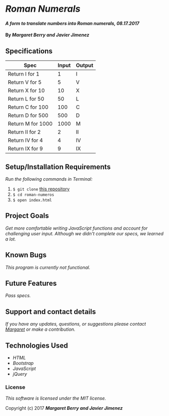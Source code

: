 # _Roman Numerals_

#### _A form to translate numbers into Roman numerals, 08.17.2017_

#### By _**Margaret Berry and Javier Jimenez**_

## Specifications
| Spec              | Input | Output |
|-------------------|-------|--------|
| Return I for 1    | 1     | I      |
| Return V for 5    | 5     | V      |
| Return X for 10   | 10    | X      |
| Return L for 50   | 50    | L      |
| Return C for 100  | 100   | C      |
| Return D for 500  | 500   | D      |
| Return M for 1000 | 1000  | M      |
| Return II for 2   | 2     | II     |
| Return IV for 4   | 4     | IV     |
| Return IX for 9   | 9     | IX     |

## Setup/Installation Requirements
_Run the following commands in Terminal:_

1. `$ git clone` [this repository](https://github.com/codemargaret/roman-numeros.git)
2. `$ cd roman-numeros`
3. `$ open index.html`

## Project Goals
_Get more comfortable writing JavaScript functions and account for challenging user input. Although we didn't complete our specs, we learned a lot._

## Known Bugs
_This program is currently not functional._

## Future Features
_Pass specs._

## Support and contact details
_If you have any updates, questions, or suggestions please contact [Margaret] or make a contribution._

[Margaret]: mailto:codeberry1@gmail.com

## Technologies Used
* _HTML_
* _Bootstrap_
* _JavaScript_
* _jQuery_

### License
*This software is licensed under the MIT license.*

Copyright (c) 2017 **_Margaret Berry and Javier Jimenez_**
